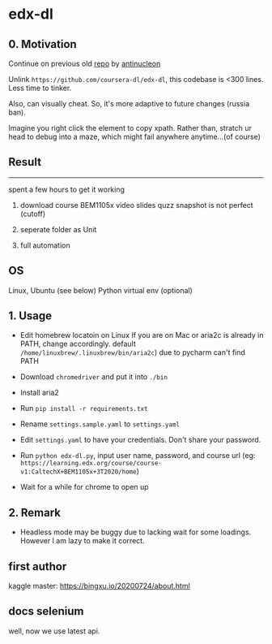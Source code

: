 # edx-dl

## 0. Motivation

Continue on previous old [repo](github.com/antinucleon/edx-dl) by [antinucleon](https://github.com/antinucleon)

Unlink `https://github.com/coursera-dl/edx-dl`, this codebase is <300 lines. Less time to tinker. 

Also, can visually cheat. So, it's more adaptive to future changes (russia ban).

Imagine you right click the element to copy xpath. Rather than, stratch ur head to debug into a maze, which might fail anywhere anytime...(of course)

## Result
----------

spent a few hours to get it working

1. download course BEM1105x
    video
    slides
    quzz snapshot is not perfect (cutoff)

2. seperate folder as Unit

3. full automation

## OS

Linux, Ubuntu (see below)
Python virtual env (optional)

## 1. Usage

- Edit homebrew locatoin on Linux 
    If you are on Mac or aria2c is already in PATH, change accordingly.
    default `/home/linuxbrew/.linuxbrew/bin/aria2c`) due to pycharm can't find PATH

- Download `chromedriver` and put it into `./bin`

- Install aria2

- Run `pip install -r requirements.txt`

- Rename `settings.sample.yaml` to `settings.yaml`

- Edit `settings.yaml` to have your credentials. Don't share your password.

- Run `python edx-dl.py`, input user name, password, and course url (eg: `https://learning.edx.org/course/course-v1:CaltechX+BEM1105x+3T2020/home`)

- Wait for a while for chrome to open up

## 2. Remark
- Headless mode may be buggy due to lacking wait for some loadings. However I am lazy to make it correct. 

## first author

kaggle master: https://bingxu.io/20200724/about.html

## docs selenium 

well, now we use latest api.
